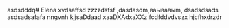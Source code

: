 asdsdddq# Elena
xvdsaffsd
zzzzdsfsf
,dasdasdm,ваывавыm,
dsadsdsads
asdsadsafafa
nngvnh
kjjsaDdaad
xaaDXAdxaXXz
fcdfddvdvszx
hjcfhxdrzdr

